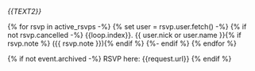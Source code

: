 *{{TEXT2}}*

{% for rsvp in active_rsvps -%}
    {% set user = rsvp.user.fetch() -%}
    {% if not rsvp.cancelled -%}
        {{loop.index}}. {{ user.nick or user.name }}{% if rsvp.note %} ({{ rsvp.note }}){% endif %}
    {%- endif %}
{% endfor %}

{% if not event.archived -%}
    RSVP here: {{request.url}}
{% endif %}
